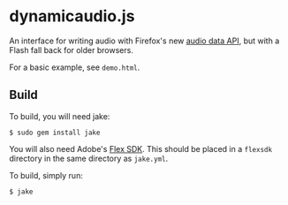 dynamicaudio.js
===============

An interface for writing audio with Firefox's new 
[audio data API](https://wiki.mozilla.org/Audio_Data_API), but with a Flash fall 
back for older browsers.

For a basic example, see ``demo.html``.

Build
-----

To build, you will need jake:

    $ sudo gem install jake

You will also need Adobe's 
[Flex SDK](http://opensource.adobe.com/wiki/display/flexsdk/). This should be 
placed in a ``flexsdk`` directory in the same directory as ``jake.yml``.

To build, simply run:

    $ jake

